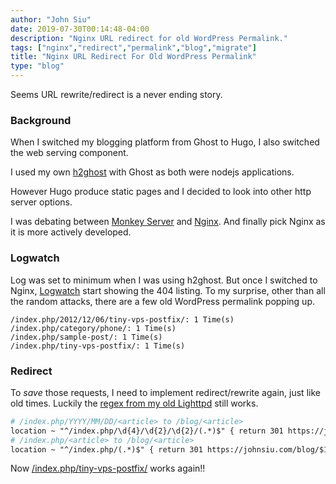 ```yaml
---
author: "John Siu"
date: 2019-07-30T00:14:48-04:00
description: "Nginx URL redirect for old WordPress Permalink."
tags: ["nginx","redirect","permalink","blog","migrate"]
title: "Nginx URL Redirect For Old WordPress Permalink"
type: "blog"
---
```

Seems URL rewrite/redirect is a never ending story.
<!--more-->
### Background

When I switched my blogging platform from Ghost to Hugo, I also switched the web serving component.

I used my own [h2ghost](/blog/h2ghost/) with Ghost as both were nodejs applications.

However Hugo produce static pages and I decided to look into other http server options.

I was debating between [Monkey Server](//monkey-project.com/) and [Nginx](//nginx.org/). And finally pick Nginx as it is more actively developed.

### Logwatch

Log was set to minimum when I was using h2ghost. But once I switched to Nginx, [Logwatch](//sourceforge.net/projects/logwatch/) start showing the 404 listing. To my surprise, other than all the random attacks, there are a few old WordPress permalink popping up.

```log
/index.php/2012/12/06/tiny-vps-postfix/: 1 Time(s)
/index.php/category/phone/: 1 Time(s)
/index.php/sample-post/: 1 Time(s)
/index.php/tiny-vps-postfix/: 1 Time(s)
```

### Redirect

To *save* those requests, I need to implement redirect/rewrite again, just like old times. Luckily the [regex from my old Lighttpd](/blog/lighttpd-redirect-and-wp-permalink/) still works.

```apache
# /index.php/YYYY/MM/DD/<article> to /blog/<article>
location ~ "^/index.php/\d{4}/\d{2}/\d{2}/(.*)$" { return 301 https://johnsiu.com/blog/$1; }
# /index.php/<article> to /blog/<article>
location ~ "^/index.php/(.*)$" { return 301 https://johnsiu.com/blog/$1; }
```

Now [/index.php/tiny-vps-postfix/](/index.php/tiny-vps-postfix/) works again!!